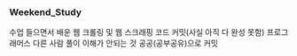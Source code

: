 ### Weekend_Study
수업 들으면서 배운 웹 크롤링 및 웹 스크래핑 코드 커밋(사실 아직 다 완성 못함)
프로그래머스 다른 사람 풀이 이해가 안되는 것 공공(공부공유)으로 커밋

